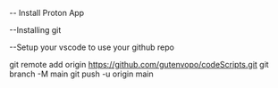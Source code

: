 
-- Install Proton App


--Installing git

--Setup your vscode to use your github repo

git remote add origin https://github.com/gutenvopo/codeScripts.git
git branch -M main
git push -u origin main